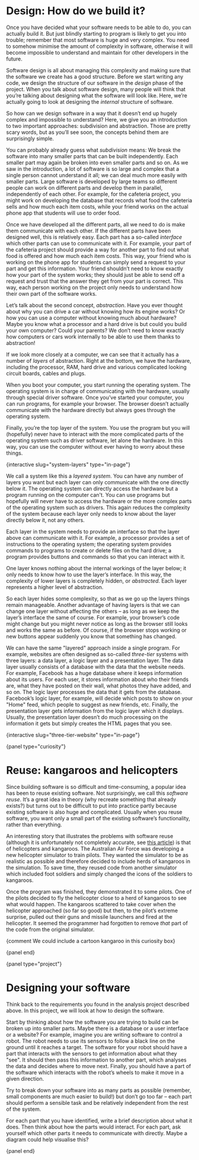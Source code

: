 # Design: How do we build it?

Once you have decided what your software needs to be able to do, you can actually build it.
But just blindly starting to program is likely to get you into trouble; remember that most software is huge and very complex.
You need to somehow minimise the amount of complexity in software, otherwise it will become impossible to understand and maintain for other developers in the future.

Software design is all about managing this complexity and making sure that the software we create has a good structure.
Before we start writing any code, we design the structure of our software in the *design* phase of the project.
When you talk about software design, many people will think that you’re talking about designing what the software will look like.
Here, we’re actually going to look at designing the *internal* structure of software.

So how can we design software in a way that it doesn’t end up hugely complex and impossible to understand?
Here, we give you an introduction to two important approaches: subdivision and abstraction.
Those are pretty scary words, but as you’ll see soon, the concepts behind them are surprisingly simple.

You can probably already guess what *subdivision* means: We break the software into many smaller parts that can be built independently.
Each smaller part may again be broken into even smaller parts and so on.
As we saw in the introduction, a lot of software is so large and complex that a single person cannot understand it all; we can deal much more easily with smaller parts.
Large software is developed by large teams so different people can work on different parts and develop them in parallel, independently of each other.
For example, for the cafeteria project, you might work on developing the database that records what food the cafeteria sells and how much each item costs, while your friend works on the actual phone app that students will use to order food.

Once we have developed all the different parts, all we need to do is make them communicate with each other.
If the different parts have been designed well, this is relatively easy.
Each part has a so-called *interface* which other parts can use to communicate with it.
For example, your part of the cafeteria project should provide a way for another part to find out what food is offered and how much each item costs.
This way, your friend who is working on the phone app for students can simply send a request to your part and get this information.
Your friend shouldn’t need to know exactly how your part of the system works; they should just be able to send off a request and trust that the answer they get from your part is correct.
This way, each person working on the project only needs to understand how their own part of the software works.

Let’s talk about the second concept, *abstraction*.
Have you ever thought about why you can drive a car without knowing how its engine works?
Or how you can use a computer without knowing much about hardware?
Maybe you know what a processor and a hard drive is but could you build your own computer?
Could your parents?
We don’t need to know exactly how computers or cars work internally to be able to use them thanks to abstraction!

If we look more closely at a computer, we can see that it actually has a number of *layers* of abstraction.
Right at the bottom, we have the hardware, including the processor, RAM, hard drive and various complicated looking circuit boards, cables and plugs.

When you boot your computer, you start running the operating system.
The operating system is in charge of communicating with the hardware, usually through special driver software.
Once you’ve started your computer, you can run programs, for example your browser.
The browser doesn’t actually communicate with the hardware directly but always goes through the operating system.

Finally, you’re the top layer of the system.
You use the program but you will (hopefully) never have to interact with the more complicated parts of the operating system such as driver software, let alone the hardware.
In this way, you can use the computer without ever having to worry about these things.

{interactive slug="system-layers" type="in-page"}

We call a system like this a *layered system*.
You can have any number of layers you want but each layer can only communicate with the one directly below it.
The operating system can directly access the hardware but a program running on the computer can't.
You can use programs but hopefully will never have to access the hardware or the more complex parts of the operating system such as drivers.
This again reduces the complexity of the system because each layer only needs to know about the layer directly below it, not any others.

Each layer in the system needs to provide an interface so that the layer above can communicate with it.
For example, a processor provides a set of instructions to the operating system; the operating system provides commands to programs to create or delete files on the hard drive; a program provides buttons and commands so that you can interact with it.

One layer knows nothing about the internal workings of the layer below; it only needs to know how to use the layer’s interface.
In this way, the complexity of lower layers is completely hidden, or *abstracted*.
Each layer represents a higher level of abstraction.

So each layer hides some complexity, so that as we go up the layers things remain manageable.
Another advantage of having layers is that we can change one layer without affecting the others &ndash; as long as we keep the layer’s interface the same of course.
For example, your browser’s code might change but you might never notice as long as the browser still looks and works the same as before.
Of course, if the browser stops working or new buttons appear suddenly you know that something has changed.

We can have the same "layered" approach inside a single program.
For example, websites are often designed as so-called *three-tier* systems with three layers: a data layer, a logic layer and a presentation layer.
The data layer usually consists of a database with the data that the website needs.
For example, Facebook has a huge database where it keeps information about its users.
For each user, it stores information about who their friends are, what they have posted on their wall, what photos they have added, and so on.
The logic layer processes the data that it gets from the database.
Facebook’s logic layer, for example, will decide which posts to show on your "Home" feed, which people to suggest as new friends, etc.
Finally, the presentation layer gets information from the logic layer which it displays.
Usually, the presentation layer doesn’t do much processing on the information it gets but simply creates the HTML pages that you see.

{interactive slug="three-tier-website" type="in-page"}

{panel type="curiosity"}

# Reuse: kangaroos and helicopters

Since building software is so difficult and time-consuming, a popular idea has been to reuse existing software.
Not surprisingly, we call this *software reuse*.
It’s a great idea in theory (why recreate something that already exists?) but turns out to be difficult to put into practice partly because existing software is also huge and complicated.
Usually when you reuse software, you want only a small part of the existing software’s functionality, rather than everything.

An interesting story that illustrates the problems with software reuse (although it is unfortunately not completely accurate, see [this article](http://www.snopes.com/humor/nonsense/kangaroo.asp)) is that of helicopters and kangaroos.
The Australian Air Force was developing a new helicopter simulator to train pilots.
They wanted the simulator to be as realistic as possible and therefore decided to include herds of kangaroos in the simulation.
To save time, they reused code from another simulator which included foot soldiers and simply changed the icons of the soldiers to kangaroos.

Once the program was finished, they demonstrated it to some pilots.
One of the pilots decided to fly the helicopter close to a herd of kangaroos to see what would happen.
The kangaroos scattered to take cover when the helicopter approached (so far so good) but then, to the pilot’s extreme surprise, pulled out their guns and missile launchers and fired at the helicopter.
It seemed the programmer had forgotten to remove *that* part of the code from the original simulator.

{comment We could include a cartoon kangaroo in this curiosity box}

{panel end}

{panel type="project"}

# Designing your software

Think back to the requirements you found in the analysis project described above.
In this project, we will look at how to design the software.

Start by thinking about how the software you are trying to build can be broken up into smaller parts.
Maybe there is a database or a user interface or a website?
For example, imagine you are writing software to control a robot.
The robot needs to use its sensors to follow a black line on the ground until it reaches a target.
The software for your robot should have a part that interacts with the sensors to get information about what they "see".
It should then pass this information to another part, which analyses the data and decides where to move next.
Finally, you should have a part of the software which interacts with the robot’s wheels to make it move in a given direction.

Try to break down your software into as many parts as possible (remember, small components are much easier to build!) but don’t go too far &ndash; each part should perform a sensible task and be relatively independent from the rest of the system.

For each part that you have identified, write a brief description about what it does.
Then think about how the parts would interact.
For each part, ask yourself which other parts it needs to communicate with directly.
Maybe a diagram could help visualise this?

{panel end}
